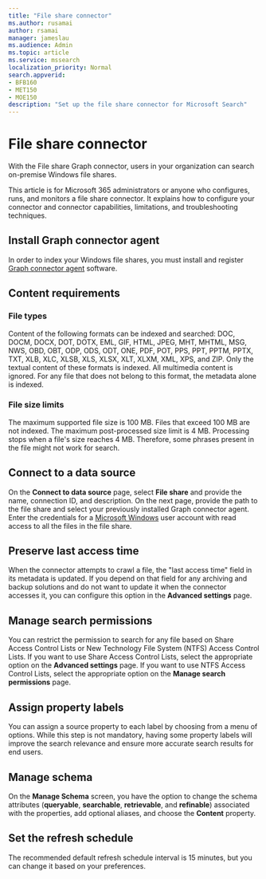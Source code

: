 ```yaml
---
title: "File share connector"
ms.author: rusamai
author: rsamai
manager: jameslau
ms.audience: Admin
ms.topic: article
ms.service: mssearch
localization_priority: Normal
search.appverid:
- BFB160
- MET150
- MOE150
description: "Set up the file share connector for Microsoft Search"
---
```


# File share connector

With the File share Graph connector, users in your organization can search on-premise Windows file shares.

This article is for Microsoft 365 administrators or anyone who configures, runs, and monitors a file share connector. It explains how to configure your connector and connector capabilities, limitations, and troubleshooting techniques.

## Install Graph connector agent

In order to index your Windows file shares, you must install and register [Graph connector agent](on-prem-agent.md) software.

## Content requirements

### File types

Content of the following formats can be indexed and searched: DOC, DOCM, DOCX, DOT, DOTX, EML, GIF, HTML, JPEG, MHT, MHTML, MSG, NWS, OBD, OBT, ODP, ODS, ODT, ONE, PDF, POT, PPS, PPT, PPTM, PPTX, TXT, XLB, XLC, XLSB, XLS, XLSX, XLT, XLXM, XML, XPS, and ZIP. Only the textual content of these formats is indexed. All multimedia content is ignored. For any file that does not belong to this format, the metadata alone is indexed.

### File size limits

The maximum supported file size is 100 MB. Files that exceed 100 MB are not indexed. The maximum post-processed size limit is 4 MB. Processing stops when a file's size reaches 4 MB. Therefore, some phrases present in the file might not work for search.

## Connect to a data source

On the **Connect to data source** page, select **File share** and provide the name, connection ID, and description. On the next page, provide the path to the file share and select your previously installed Graph connector agent. Enter the credentials for a [Microsoft Windows](https://microsoft.com/windows) user account with read access to all the files in the file share.

## Preserve last access time

When the connector attempts to crawl a file, the "last access time" field in its metadata is updated. If you depend on that field for any archiving and backup solutions and do not want to update it when the connector accesses it, you can configure this option in the **Advanced settings** page.

## Manage search permissions

You can restrict the permission to search for any file based on Share Access Control Lists or New Technology File System (NTFS) Access Control Lists. If you want to use Share Access Control Lists, select the appropriate option on the **Advanced settings** page. If you want to use NTFS Access Control Lists, select the appropriate option on the **Manage search permissions** page.

## Assign property labels

You can assign a source property to each label by choosing from a menu of options. While this step is not mandatory, having some property labels will improve the search relevance and ensure more accurate search results for end users.

## Manage schema

On the **Manage Schema** screen, you have the option to change the schema attributes (**queryable**, **searchable**, **retrievable**, and **refinable**) associated with the properties, add optional aliases, and choose the **Content** property.

## Set the refresh schedule

The recommended default refresh schedule interval is 15 minutes, but you can change it based on your preferences.
